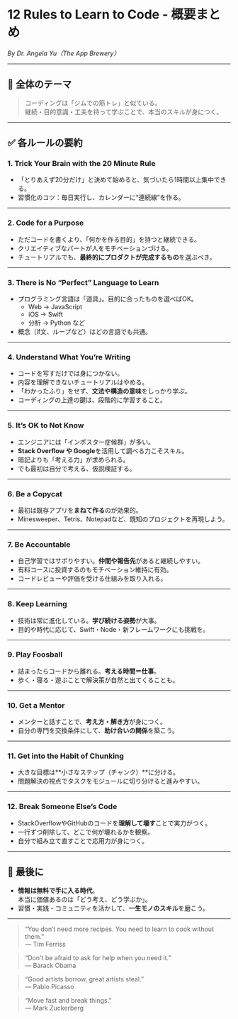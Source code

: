 # 12 Rules to Learn to Code - 概要まとめ

_By Dr. Angela Yu（The App Brewery）_

---

## 🎯 全体のテーマ

> コーディングは「ジムでの筋トレ」と似ている。  
> 継続・目的意識・工夫を持って学ぶことで、本当のスキルが身につく。

---

## ✅ 各ルールの要約

### 1. Trick Your Brain with the 20 Minute Rule  
- 「とりあえず20分だけ」と決めて始めると、気づいたら1時間以上集中できる。
- 習慣化のコツ：毎日実行し、カレンダーに“連続線”を作る。

---

### 2. Code for a Purpose  
- ただコードを書くより、「何かを作る目的」を持つと継続できる。
- クリエイティブなパートが人をモチベーションづける。
- チュートリアルでも、**最終的にプロダクトが完成するもの**を選ぶべき。

---

### 3. There is No “Perfect” Language to Learn  
- プログラミング言語は「道具」。目的に合ったものを選べばOK。
  - Web → JavaScript
  - iOS → Swift
  - 分析 → Python など
- 概念（if文、ループなど）はどの言語でも共通。

---

### 4. Understand What You’re Writing  
- コードを写すだけでは身につかない。
- 内容を理解できないチュートリアルはやめる。
- 「わかったふり」をせず、**文法や構造の意味**をしっかり学ぶ。
- コーディングの上達の鍵は、段階的に学習すること。

---

### 5. It’s OK to Not Know  
- エンジニアには「インポスター症候群」が多い。
- **Stack Overflow や Google**を活用して調べる力こそスキル。
- 暗記よりも「考える力」が求められる。
- でも最初は自分で考える、仮説検証する。

---

### 6. Be a Copycat  
- 最初は既存アプリを**まねて作る**のが効果的。
- Minesweeper、Tetris、Notepadなど、既知のプロジェクトを再現しよう。

---

### 7. Be Accountable  
- 自己学習ではサボりやすい。**仲間や報告先**があると継続しやすい。
- 有料コースに投資するのもモチベーション維持に有効。
- コードレビューや評価を受ける仕組みを取り入れる。

---

### 8. Keep Learning  
- 技術は常に進化している。**学び続ける姿勢**が大事。
- 目的や時代に応じて、Swift・Node・新フレームワークにも挑戦を。

---

### 9. Play Foosball  
- 詰まったらコードから離れる。**考える時間＝仕事**。
- 歩く・寝る・遊ぶことで解決策が自然と出てくることも。

---

### 10. Get a Mentor  
- メンターと話すことで、**考え方・解き方**が身につく。
- 自分の専門を交換条件にして、**助け合いの関係**を築こう。

---

### 11. Get into the Habit of Chunking  
- 大きな目標は**小さなステップ（チャンク）**に分ける。
- 問題解決の視点でタスクをモジュールに切り分けると進みやすい。

---

### 12. Break Someone Else’s Code  
- StackOverflowやGitHubのコードを**理解して壊す**ことで実力がつく。
- 一行ずつ削除して、どこで何が壊れるかを観察。
- 自分で組み立て直すことで応用力が身につく。

---

## 🧠 最後に

- **情報は無料で手に入る時代**。  
  本当に価値あるのは「どう考え、どう学ぶか」。
- 習慣・実践・コミュニティを活かして、**一生モノのスキル**を磨こう。

---

> “You don’t need more recipes. You need to learn to cook without them.”  
> — Tim Ferriss

> “Don't be afraid to ask for help when you need it.”  
> — Barack Obama

> “Good artists borrow, great artists steal.”  
> — Pablo Picasso

> “Move fast and break things.”  
> — Mark Zuckerberg
